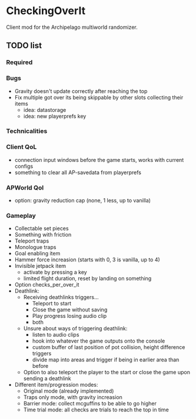 # CheckingOverIt
Client mod for the Archipelago multiworld randomizer.

## TODO list
### Required

### Bugs
- Gravity doesn't update correctly after reaching the top
- Fix multiple got over its being skippable by other slots collecting their items
  - idea: datastorage
  - idea: new playerprefs key

### Technicalities 

### Client QoL
- connection input windows before the game starts, works with current configs
- something to clear all AP-savedata from playerprefs

### APWorld Qol
- option: gravity reduction cap (none, 1 less, up to vanilla)

### Gameplay
- Collectable set pieces
- Something with friction
- Teleport traps
- Monologue traps
- Goal enabling item
- Hammer force increasion (starts with 0, 3 is vanilla, up to 4)
- Invisible jetpack item
  - activate by pressing a key
  - limited flight duration, reset by landing on something
- Option checks_per_over_it
- Deathlink:
  - Receiving deathlinks triggers… 
    - Teleport to start
    - Close the game without saving
    - Play progress losing audio clip
    - both
  - Unsure about ways of triggering deathlink:
    - listen to audio clips
    - hook into whatever the game outputs onto the console
    - custom buffer of last position of pot collision, height difference triggers
    - divide map into areas and trigger if being in earlier area than before
  - Option to also teleport the player to the start or close the game upon sending a deathlink
- Different item/progression modes:
  - Original mode (already implemented)
  - Traps only mode, with gravity increasion
  - Barrier mode: collect mcguffins to be able to go higher
  - Time trial mode: all checks are trials to reach the top in time
